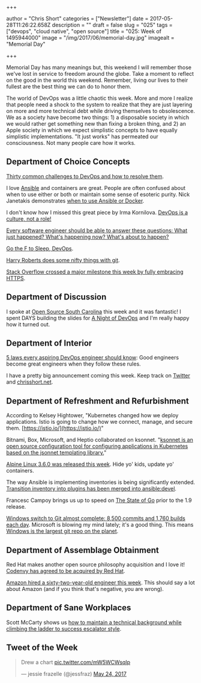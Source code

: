 +++

author = "Chris Short"
categories = ["Newsletter"]
date = 2017-05-28T11:26:22.658Z
description = ""
draft = false
slug = "025"
tags = ["devops", "cloud native", "open source"]
title = "025: Week of 1495944000"
image = "/img/2017/06/memorial-day.jpg"
imagealt = "Memorial Day"

+++

Memorial Day has many meanings but, this weekend I will remember those we've lost in service to freedom around the globe. Take a moment to reflect on the good in the world this weekend. Remember, living our lives to their fullest are the best thing we can do to honor them.

The world of DevOps was a little chaotic this week. More and more I realize that people need a shock to the system to realize that they are just layering on more and more technical debt while driving themselves to obsolescence. We as a society have become two things: 1) a disposable society in which we would rather get something new than fixing a broken thing, and 2) an Apple society in which we expect simplistic concepts to have equally simplistic implementations. "It just works" has permeated our consciousness. Not many people care how it works.

## Department of Choice Concepts

[Thirty common challenges to DevOps and how to resolve them](https://techbeacon.com/30-common-challenges-devops-how-resolve-them).

I love [Ansible](https://www.ansible.com/) and containers are great. People are often confused about when to use either or both or maintain some sense of esoteric purity. Nick Janetakis demonstrates [when to use Ansible or Docker](https://diveintodocker.com/blog/docker-and-ansible-solve-2-different-problems-and-they-can-be-used-together).

I don't know how I missed this great piece by Irma Kornilova. [DevOps is a culture, not a role!](https://dev.jlelse.eu/devops-is-a-culture-not-a-role-be1bed149b0)

[Every software engineer should be able to answer these questions: What just happened? What's happening now? What's about to happen?](https://thenewstack.io/dev-ops-doesnt-matter-need-observability/)

[Go the F to Sleep, DevOps](https://m.signalvnoise.com/sleep-deprivation-is-not-a-badge-of-honor-f24fbff47a75).

[Harry Roberts does some nifty things with git](https://csswizardry.com/2017/05/little-things-i-like-to-do-with-git/).

[Stack Overflow crossed a major milestone this week by fully embracing HTTPS](https://nickcraver.com/blog/2017/05/22/https-on-stack-overflow/).

## Department of Discussion

I spoke at [Open Source South Carolina](https://www.meetup.com/Open-Source-South-Carolina/events/239747095/) this week and it was fantastic! I spent DAYS building the slides for [A Night of DevOps](https://speakerdeck.com/chrisshort/a-night-of-devops) and I'm really happy how it turned out.

## Department of Interior

[5 laws every aspiring DevOps engineer should know](https://opensource.com/open-organization/17/5/5-devops-laws): Good engineers become great engineers when they follow these rules.

I have a pretty big announcement coming this week. Keep track on [Twitter](https://twitter.com/ChrisShort) and [chrisshort.net](https://chrisshort.net/).

## Department of Refreshment and Refurbishment

According to Kelsey Hightower, "Kubernetes changed how we deploy applications. Istio is going to change how we connect, manage, and secure them. [https://istio.io/](https://istio.io/)"

Bitnami, Box, Microsoft, and Heptio collaborated on ksonnet. "[ksonnet is an open source configuration tool for configuring applications in Kubernetes based on the jsonnet templating library.](http://blog.bitnami.com/2017/05/ksonnet-open-source.html)"

[Alpine Linux 3.6.0 was released this week](https://alpinelinux.org/posts/Alpine-3.6.0-released.html). Hide yo' kids, update yo' containers.

The way Ansible is implementing inventories is being significantly extended. [Transition inventory into plugins has been merged into ansible:devel](https://github.com/ansible/ansible/pull/23001).

Francesc Campoy brings us up to speed on [The State of Go](https://talks.golang.org/2017/state-of-go-may.slide) prior to the 1.9 release.

[Windows switch to Git almost complete: 8,500 commits and 1,760 builds each day](https://arstechnica.com/information-technology/2017/05/90-of-windows-devs-now-using-git-creating-1760-windows-builds-per-day/). Microsoft is blowing my mind lately; it's a good thing. This means [Windows is the largest git repo on the planet](https://blogs.msdn.microsoft.com/bharry/2017/05/24/the-largest-git-repo-on-the-planet/).

## Department of Assemblage Obtainment

Red Hat makes another open source philosophy acquisition and I love it! [Codenvy has agreed to be acquired by Red Hat](https://www.redhat.com/en/about/press-releases/red-hat-acquire-codenvy-provider-agile-and-cloud-native-development-tools).

[Amazon hired a sixty-two-year-old engineer this week](https://venturebeat.com/2017/05/22/aws-signs-java-father-james-gosling/). This should say a lot about Amazon (and if you think that's negative, you are wrong).

## Department of Sane Workplaces

Scott McCarty shows us [how to maintain a technical background while climbing the ladder to success escalator style](https://opensource.com/article/17/5/how-stay-technical-while-becoming-business-savvy).

## Tweet of the Week

<blockquote class="twitter-tweet" data-lang="en"><p lang="en" dir="ltr">Drew a chart <a href="https://t.co/mW5WCWsqIp">pic.twitter.com/mW5WCWsqIp</a></p>&mdash; jessie frazelle (@jessfraz) <a href="https://twitter.com/jessfraz/status/867488490237374465?ref_src=twsrc%5Etfw">May 24, 2017</a></blockquote>
<script async src="https://platform.twitter.com/widgets.js" charset="utf-8"></script>